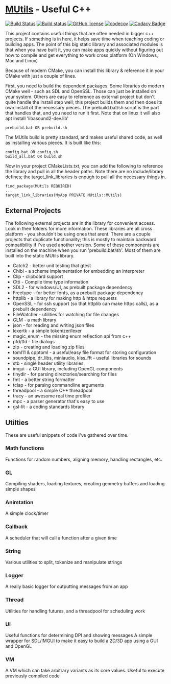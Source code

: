 [MUtils](https://github.com/cmaughan/MUtils) - Useful C++
===================================================================================================

[![Build Status](https://travis-ci.org/cmaughan/MUtils.svg?branch=master)](https://travis-ci.org/cmaughan/MUtils)
[![Build status](https://ci.appveyor.com/api/projects/status/bwyabd9j6j77mes9?svg=true)](https://ci.appveyor.com/project/cmaughan/MUtils)
[![GitHub license](https://img.shields.io/badge/license-MIT-blue.svg)](https://github.com/cmaughan/zep/blob/master/LICENSE)
[![codecov](https://codecov.io/gh/cmaughan/MUtils/branch/master/graph/badge.svg)](https://codecov.io/gh/cmaughan/MUtils)
[![Codacy Badge](https://api.codacy.com/project/badge/Grade/ea66b760a217428c996b131bc183072f)](https://www.codacy.com/app/cmaughan/MUtils?utm_source=github.com&amp;utm_medium=referral&amp;utm_content=cmaughan/MUtils&amp;utm_campaign=Badge_Grade)

This project contains useful things that are often needed in bigger c++ projects.  If something is in here, it helps save time when teaching coding or building apps.  The point of this big static library and associated modules is that when you have built it, you can make apps quickly without figuring out how to compile and get everything to work cross platform (On Windows, Mac and Linux)

Because of modern CMake, you can install this library & reference it in your CMake with just a couple of lines.

First, you need to build the dependent packages.  Some libraries do modern CMake well - such as SDL and OpenSSL.  Those can just be installed on your system.  Others are easy to reference as external project but don't quite handle the install step well; this project builds them and then does its own install of the necessary pieces.  The prebuild.bat/sh script is the part that handles that, and you need to run it first.  Note that on linux it will also apt install 'libasound2-dev.lib'

```
prebuild.bat OR prebuild.sh
```

The MUtils build is pretty standard, and makes useful shared code, as well as installing various pieces.
It is built like this:

```
config.bat OR config.sh
build_all.bat OR build.sh
```

Now in your project CMakeLists.txt, you can add the following to reference the library and pull in all the header paths.  Note there are no include/library defines; the target_link_libraries is enough to pull all the necessary things in.

```
find_package(MUtils REQUIRED)
...
target_link_libraries(MyApp PRIVATE MUtils::MUtils)
```

## External Projects
The following external projects are in the library for convenient access.  Look in their folders for more information.  These libraries are all cross platform - you shouldn't be using ones that arent.  There are a couple projects that duplicate functionality; this is mostly to maintain backward compatibility if I've used another version.  Some of these components are installed on the machine when you run 'prebuild.bat/sh'.  Most of them are built into the static MUtils library.

* Catch2 - better unit testing that gtest
* Chibi - a scheme implementation for embedding an interpreter
* Clip - clipboard support
* Ctti - Compile time type information
* SDL2 - for windows/UI, as prebuilt package dependency
* Freetype - for better fonts, as a prebuilt package dependency
* httplib - a library for making http & https requests
* OpenSSL - for ssh support (so that httplib can make https calls), as a prebuilt dependency
* FileWatcher - utilities for watching for file changes 
* GLM - a math library
* json - for reading and writing json files
* lexertk - a simple tokenizer/lexer
* magic_enum - the missing enum reflection api from c++
* pfd/tfd - file dialogs
* zip - creating and loading zip files
* toml11 & cpptoml - a useful/easy file format for storing configuration
* soundpipe, dr_libs, miniaudio, kiss_fft - useful libraries for sounds
* stb - single header utility libraries
* imgui - a GUI library, including OpenGL components
* tinydir - for parsing directories/searching for files
* fmt - a better string formatter
* tclap - for parsing commandline arguments
* threadpool - a simple C++ threadpool
* tracy - an awesome real time profiler
* mpc - a parser generator that's easy to use
* gsl-lit - a coding standards library

## Utilties

These are useful snippets of code I've gathered over time.

### Math functions
Functions for random numbers, aligning memory, handling rectangles, etc.

### GL
Compiling shaders, loading textures, creating geometry buffers and loading simple shapes

### Animtation
A simple clock/timer

### Callback
A scheduler that will call a function after a given time

### String
Various utilities to split, tokenize and manipulate strings

### Logger
A really basic logger for outputting messages from an app

### Thread
Utilities for handling futures, and a threadpool for scheduling work

### UI
Useful functions for determining DPI and showing messages
A simple wrapper for SDL/IMGUI to make it easy to build a 2D/3D app using a GUI and OpenGL

### VM
A VM which can take arbitrary variants as its core values.  Useful to execute previously compiled code



